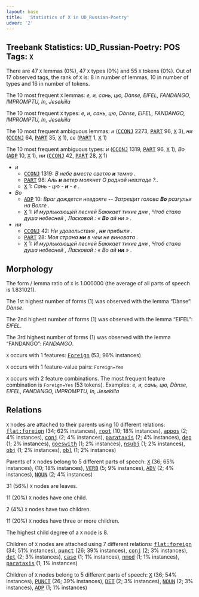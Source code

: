 ```yaml
---
layout: base
title:  'Statistics of X in UD_Russian-Poetry'
udver: '2'
---
```


## Treebank Statistics: UD_Russian-Poetry: POS Tags: `X`

There are 47 `X` lemmas (0%), 47 `X` types (0%) and 55 `X` tokens (0%).
Out of 17 observed tags, the rank of `X` is: 8 in number of lemmas, 10 in number of types and 16 in number of tokens.

The 10 most frequent `X` lemmas: <em>е, и, сань, цю, Dànse, EIFEL, FANDANGO, IMPROMPTU, In, Jesekiila</em>

The 10 most frequent `X` types:  <em>е, и, сань, цю, Dànse, EIFEL, FANDANGO, IMPROMPTU, In, Jesekiila</em>

The 10 most frequent ambiguous lemmas: <em>и</em> (<tt><a href="ru_poetry-pos-CCONJ.html">CCONJ</a></tt> 2273, <tt><a href="ru_poetry-pos-PART.html">PART</a></tt> 96, <tt><a href="ru_poetry-pos-X.html">X</a></tt> 3), <em>ни</em> (<tt><a href="ru_poetry-pos-CCONJ.html">CCONJ</a></tt> 64, <tt><a href="ru_poetry-pos-PART.html">PART</a></tt> 35, <tt><a href="ru_poetry-pos-X.html">X</a></tt> 1), <em>се</em> (<tt><a href="ru_poetry-pos-PART.html">PART</a></tt> 1, <tt><a href="ru_poetry-pos-X.html">X</a></tt> 1)

The 10 most frequent ambiguous types:  <em>и</em> (<tt><a href="ru_poetry-pos-CCONJ.html">CCONJ</a></tt> 1319, <tt><a href="ru_poetry-pos-PART.html">PART</a></tt> 96, <tt><a href="ru_poetry-pos-X.html">X</a></tt> 1), <em>Во</em> (<tt><a href="ru_poetry-pos-ADP.html">ADP</a></tt> 10, <tt><a href="ru_poetry-pos-X.html">X</a></tt> 1), <em>ни</em> (<tt><a href="ru_poetry-pos-CCONJ.html">CCONJ</a></tt> 42, <tt><a href="ru_poetry-pos-PART.html">PART</a></tt> 28, <tt><a href="ru_poetry-pos-X.html">X</a></tt> 1)


* <em>и</em>
  * <tt><a href="ru_poetry-pos-CCONJ.html">CCONJ</a></tt> 1319: <em>В небе вместе светло <b>и</b> темно .</em>
  * <tt><a href="ru_poetry-pos-PART.html">PART</a></tt> 96: <em>Аль <b>и</b> ветер молкнет О родной невзгоде ?..</em>
  * <tt><a href="ru_poetry-pos-X.html">X</a></tt> 1: <em>Сань - цю - <b>и</b> - е .</em>
* <em>Во</em>
  * <tt><a href="ru_poetry-pos-ADP.html">ADP</a></tt> 10: <em>Враг дождется невдолге -- Затрещит голова <b>Во</b> разгульи на Волге .</em>
  * <tt><a href="ru_poetry-pos-X.html">X</a></tt> 1: <em>И мурлыкающей песней Баюкает тихие дни , Чтоб стала душа небесней , Ласковой : « <b>Во</b> ай ни » .</em>
* <em>ни</em>
  * <tt><a href="ru_poetry-pos-CCONJ.html">CCONJ</a></tt> 42: <em>Ни удовольствия , <b>ни</b> прибыли .</em>
  * <tt><a href="ru_poetry-pos-PART.html">PART</a></tt> 28: <em>Моя страна <b>ни</b> в чем не виновата .</em>
  * <tt><a href="ru_poetry-pos-X.html">X</a></tt> 1: <em>И мурлыкающей песней Баюкает тихие дни , Чтоб стала душа небесней , Ласковой : « Во ай <b>ни</b> » .</em>

## Morphology

The form / lemma ratio of `X` is 1.000000 (the average of all parts of speech is 1.831021).

The 1st highest number of forms (1) was observed with the lemma “Dànse”: <em>Dànse</em>.

The 2nd highest number of forms (1) was observed with the lemma “EIFEL”: <em>EIFEL</em>.

The 3rd highest number of forms (1) was observed with the lemma “FANDANGO”: <em>FANDANGO</em>.

`X` occurs with 1 features: <tt><a href="ru_poetry-feat-Foreign.html">Foreign</a></tt> (53; 96% instances)

`X` occurs with 1 feature-value pairs: `Foreign=Yes`

`X` occurs with 2 feature combinations.
The most frequent feature combination is `Foreign=Yes` (53 tokens).
Examples: <em>е, и, сань, цю, Dànse, EIFEL, FANDANGO, IMPROMPTU, In, Jesekiila</em>


## Relations

`X` nodes are attached to their parents using 10 different relations: <tt><a href="ru_poetry-dep-flat-foreign.html">flat:foreign</a></tt> (34; 62% instances), <tt><a href="ru_poetry-dep-root.html">root</a></tt> (10; 18% instances), <tt><a href="ru_poetry-dep-appos.html">appos</a></tt> (2; 4% instances), <tt><a href="ru_poetry-dep-conj.html">conj</a></tt> (2; 4% instances), <tt><a href="ru_poetry-dep-parataxis.html">parataxis</a></tt> (2; 4% instances), <tt><a href="ru_poetry-dep-dep.html">dep</a></tt> (1; 2% instances), <tt><a href="ru_poetry-dep-goeswith.html">goeswith</a></tt> (1; 2% instances), <tt><a href="ru_poetry-dep-nsubj.html">nsubj</a></tt> (1; 2% instances), <tt><a href="ru_poetry-dep-obj.html">obj</a></tt> (1; 2% instances), <tt><a href="ru_poetry-dep-obl.html">obl</a></tt> (1; 2% instances)

Parents of `X` nodes belong to 5 different parts of speech: <tt><a href="ru_poetry-pos-X.html">X</a></tt> (36; 65% instances),  (10; 18% instances), <tt><a href="ru_poetry-pos-VERB.html">VERB</a></tt> (5; 9% instances), <tt><a href="ru_poetry-pos-ADV.html">ADV</a></tt> (2; 4% instances), <tt><a href="ru_poetry-pos-NOUN.html">NOUN</a></tt> (2; 4% instances)

31 (56%) `X` nodes are leaves.

11 (20%) `X` nodes have one child.

2 (4%) `X` nodes have two children.

11 (20%) `X` nodes have three or more children.

The highest child degree of a `X` node is 8.

Children of `X` nodes are attached using 7 different relations: <tt><a href="ru_poetry-dep-flat-foreign.html">flat:foreign</a></tt> (34; 51% instances), <tt><a href="ru_poetry-dep-punct.html">punct</a></tt> (26; 39% instances), <tt><a href="ru_poetry-dep-conj.html">conj</a></tt> (2; 3% instances), <tt><a href="ru_poetry-dep-det.html">det</a></tt> (2; 3% instances), <tt><a href="ru_poetry-dep-case.html">case</a></tt> (1; 1% instances), <tt><a href="ru_poetry-dep-nmod.html">nmod</a></tt> (1; 1% instances), <tt><a href="ru_poetry-dep-parataxis.html">parataxis</a></tt> (1; 1% instances)

Children of `X` nodes belong to 5 different parts of speech: <tt><a href="ru_poetry-pos-X.html">X</a></tt> (36; 54% instances), <tt><a href="ru_poetry-pos-PUNCT.html">PUNCT</a></tt> (26; 39% instances), <tt><a href="ru_poetry-pos-DET.html">DET</a></tt> (2; 3% instances), <tt><a href="ru_poetry-pos-NOUN.html">NOUN</a></tt> (2; 3% instances), <tt><a href="ru_poetry-pos-ADP.html">ADP</a></tt> (1; 1% instances)

